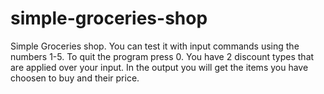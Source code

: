 # simple-groceries-shop

Simple Groceries shop. You can test it with input commands using the numbers 1-5. To quit the program press 0. You have 2 discount types that are applied over your input. In the output you will get the items you have choosen to buy and their price.
